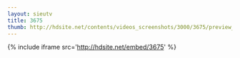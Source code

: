 ```yaml
---
layout: sieutv
title: 3675
thumb: http://hdsite.net/contents/videos_screenshots/3000/3675/preview_360p.mp4.jpg
---
```

{% include iframe src='http://hdsite.net/embed/3675' %}
 
